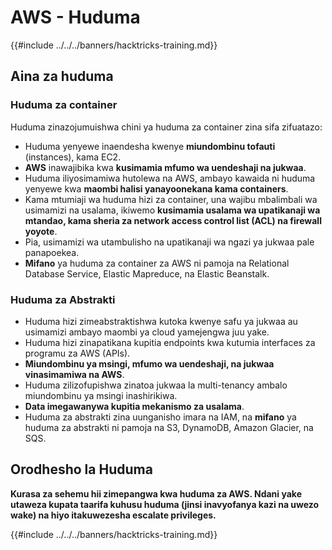 # AWS - Huduma

{{#include ../../../banners/hacktricks-training.md}}

## Aina za huduma

### Huduma za container

Huduma zinazojumuishwa chini ya huduma za container zina sifa zifuatazo:

- Huduma yenyewe inaendesha kwenye **miundombinu tofauti** (instances), kama EC2.
- **AWS** inawajibika kwa **kusimamia mfumo wa uendeshaji na jukwaa**.
- Huduma iliyosimamiwa hutolewa na AWS, ambayo kawaida ni huduma yenyewe kwa **maombi halisi yanayoonekana kama containers**.
- Kama mtumiaji wa huduma hizi za container, una wajibu mbalimbali wa usimamizi na usalama, ikiwemo **kusimamia usalama wa upatikanaji wa mtandao, kama sheria za network access control list (ACL) na firewall yoyote**.
- Pia, usimamizi wa utambulisho na upatikanaji wa ngazi ya jukwaa pale panapoekea.
- **Mifano** ya huduma za container za AWS ni pamoja na Relational Database Service, Elastic Mapreduce, na Elastic Beanstalk.

### Huduma za Abstrakti

- Huduma hizi zimeabstraktishwa kutoka kwenye safu ya jukwaa au usimamizi ambayo maombi ya cloud yamejengwa juu yake.
- Huduma hizi zinapatikana kupitia endpoints kwa kutumia interfaces za programu za AWS (APIs).
- **Miundombinu ya msingi, mfumo wa uendeshaji, na jukwaa vinasimamiwa na AWS**.
- Huduma zilizofupishwa zinatoa jukwaa la multi-tenancy ambalo miundombinu ya msingi inashirikiwa.
- **Data imegawanywa kupitia mekanismo za usalama**.
- Huduma za abstrakti zina uunganisho imara na IAM, na **mifano** ya huduma za abstrakti ni pamoja na S3, DynamoDB, Amazon Glacier, na SQS.

## Orodhesho la Huduma

**Kurasa za sehemu hii zimepangwa kwa huduma za AWS. Ndani yake utaweza kupata taarifa kuhusu huduma (jinsi inavyofanya kazi na uwezo wake) na hiyo itakuwezesha escalate privileges.**


{{#include ../../../banners/hacktricks-training.md}}
